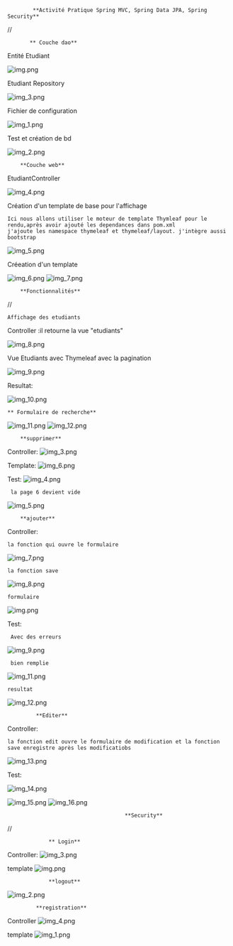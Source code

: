             **Activité Pratique Spring MVC, Spring Data JPA, Spring Security**

//

           ** Couche dao**

Entité Etudiant

![img.png](images/img.png)

Etudiant Repository

![img_3.png](images/img_3.png)

Fichier de configuration

![img_1.png](images/img_1.png)

Test et création de bd

![img_2.png](images/img_2.png)


        **Couche web**

EtudiantController

![img_4.png](images/img_4.png)

Création d'un template de base pour l'affichage

    Ici nous allons utiliser le moteur de template Thymleaf pour le rendu,après avoir ajouté les dependances dans pom.xml
    j'ajoute les namespace thymeleaf et thymeleaf/layout. j'intègre aussi bootstrap

![img_5.png](images/img_5.png)

Créeation d'un template

![img_6.png](images/img_6.png)
![img_7.png](images/img_7.png)

        **Fonctionnalités**
// 

    Affichage des etudiants

Controller :il retourne la vue "etudiants" 

![img_8.png](images/img_8.png)

Vue Etudiants avec Thymeleaf avec la pagination

![img_9.png](images/img_9.png)

Resultat:

![img_10.png](images/img_10.png)

    ** Formulaire de recherche**

![img_11.png](images/img_11.png)
![img_12.png](images/img_12.png)

        **supprimer**

Controller:
 ![img_3.png](images/img_3.png)

Template:
![img_6.png](images/img_6.png)

Test:
![img_4.png](images/img_4.png)

     la page 6 devient vide
![img_5.png](images/img_5.png)


        **ajouter**

Controller:

    la fonction qui ouvre le formulaire
![img_7.png](images/img_7.png)

    la fonction save
![img_8.png](images/img_8.png)

    formulaire 
![img.png](images/img.png)


Test:

     Avec des erreurs
![img_9.png](images/img_9.png)

     bien remplie
![img_11.png](images/img_11.png)
 
    resultat
![img_12.png](images/img_12.png)


             **Editer**

Controller:

    la fonction edit ouvre le formulaire de modification et la fonction save enregistre après les modificatiobs
![img_13.png](images/img_13.png)

Test:

![img_14.png](images/img_14.png)

![img_15.png](images/img_15.png)
![img_16.png](images/img_16.png)


                                         **Security**


//

                 ** Login**
Controller:
![img_3.png](img_3.png)

template
![img.png](img.png)

                 **logout**

![img_2.png](img_2.png)

          
             **registration**
Controller
![img_4.png](img_4.png)

template
![img_1.png](img_1.png)





